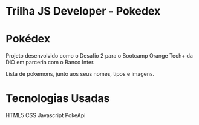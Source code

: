 # Trilha JS Developer - Pokedex

# Pokédex
Projeto desenvolvido como o Desafio 2 para o Bootcamp Orange Tech+ da DIO em parceria com o Banco Inter.

Lista de pokemons, junto aos seus nomes, tipos e imagens.

# Tecnologias Usadas
HTML5
CSS
Javascript
PokeApi